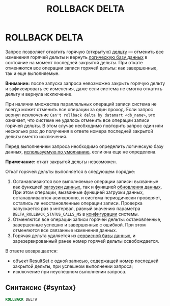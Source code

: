 ﻿---
layout: default
title: ROLLBACK DELTA
nav_order: 30
parent: Запросы SQL+
grand_parent: Справочная информация
has_children: false
has_toc: false
---

# ROLLBACK DELTA

Запрос позволяет откатить горячую (открытую) [дельту](../../../overview/main_concepts/delta/delta.md) — 
отменить все изменения горячей дельты и вернуть [логическую базу данных](../../../overview/main_concepts/logical_db/logical_db.md)
в состояние на момент последней закрытой дельты. При откате отменяются все операции записи горячей
дельты: как завершенные, так и еще выполняемые.

**Внимание:** после запуска запроса невозможно закрыть горячую дельту и зафиксировать ее изменения, даже если 
система не смогла откатить дельту и вернула исключение.

При наличии множества параллельных операций записи система не всегда может отменить все операции за один проход.
Если запрос вернул исключение `Can't rollback delta by datamart <db_name>`, это означает, что системе не удалось 
отменить все операции записи горячей дельты. В этом случае необходимо повторить запрос один или несколько раз: до 
получения в ответе номера последней закрытой дельты вместо исключения.

Перед выполнением запроса необходимо определить логическую базу данных, 
[используемую по умолчанию](../../../working_with_system/other_features/default_db_set-up/default_db_set-up.md),
если она еще не определена.

**Примечание:** откат закрытой дельты невозможен.

Откат горячей дельты выполняется в следующем порядке:
1. Останавливаются все выполняемые операции записи: вызванные как функцией 
   [загрузки данных](../../../working_with_system/data_upload/data_upload.md), так и функцией 
   [обновления данных](../../../working_with_system/data_update/data_update.md).
   <br>При этом операции, вызванные функцией загрузки данных, останавливаются асинхронно, и система периодически 
   проверяет, остались ли неостановленные операции записи. Проверка запускается раз в интервал, равный значению 
   параметра `DELTA_ROLLBACK_STATUS_CALLS_MS` в [конфигурации](../../../maintenance/configuration/configuration.md) 
   системы.
2. Отменяются все операции записи горячей дельты: остановленные, завершенные успешно и завершенные с ошибкой. 
   При этом отменяются все связанные изменения данных.
3. Горячая дельта удаляется из [сервисной базы данных](../../../overview/main_concepts/service_db/service_db.md),
   и зарезервированный ранее номер горячей дельты освобождается.

В ответе возвращается:
*   объект ResultSet c одной записью, содержащей номер последней закрытой дельты, при успешном выполнении 
    запроса;
*   исключение при неуспешном выполнении запроса.

## Синтаксис {#syntax}

```sql
ROLLBACK DELTA
```